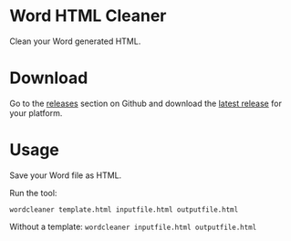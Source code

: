 # Word HTML Cleaner
Clean your Word generated HTML.

# Download
Go to the [releases](https://github.com/jtorvald/wordcleaner/releases) section on Github and download the
[latest release](https://github.com/jtorvald/wordcleaner/releases/latest) for your platform.

# Usage
Save your Word file as HTML.

Run the tool:

`wordcleaner template.html inputfile.html outputfile.html`

Without a template:
`wordcleaner inputfile.html outputfile.html`
